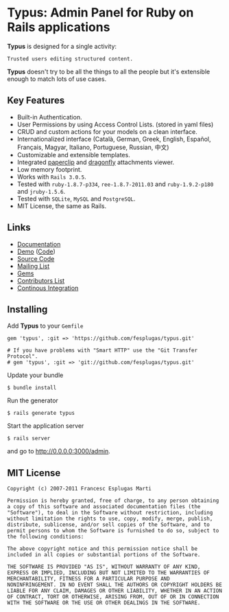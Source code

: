 # Typus: Admin Panel for Ruby on Rails applications

**Typus** is designed for a single activity:

    Trusted users editing structured content.

**Typus** doesn't try to be all the things to all the people but it's
extensible enough to match lots of use cases.

## Key Features

- Built-in Authentication.
- User Permissions by using Access Control Lists. (stored in yaml files)
- CRUD and custom actions for your models on a clean interface.
- Internationalized interface (Català, German, Greek, English, Español,
Français, Magyar, Italiano, Portuguese, Russian, 中文)
- Customizable and extensible templates.
- Integrated [paperclip][1] and [dragonfly][2] attachments viewer.
- Low memory footprint.
- Works with `Rails 3.0.5`.
- Tested with `ruby-1.8.7-p334`, `ree-1.8.7-2011.03` and `ruby-1.9.2-p180` and `jruby-1.5.6`.
- Tested with `SQLite`, `MySQL` and `PostgreSQL`.
- MIT License, the same as Rails.

## Links

- [Documentation](http://core.typuscms.com/)
- [Demo](http://demo.typuscms.com/) ([Code][3])
- [Source Code](http://github.com/fesplugas/typus)
- [Mailing List](http://groups.google.com/group/typus)
- [Gems](http://rubygems.org/gems/typus)
- [Contributors List](http://github.com/fesplugas/typus/contributors)
- [Continous Integration](http://ci.typuscms.com/)

## Installing

Add **Typus** to your `Gemfile`

    gem 'typus', :git => 'https://github.com/fesplugas/typus.git'

    # If you have problems with "Smart HTTP" use the "Git Transfer Protocol".
    # gem 'typus', :git => 'git://github.com/fesplugas/typus.git'

Update your bundle

    $ bundle install

Run the generator

    $ rails generate typus

Start the application server

    $ rails server

and go to <http://0.0.0.0:3000/admin>.

## MIT License

    Copyright (c) 2007-2011 Francesc Esplugas Marti

    Permission is hereby granted, free of charge, to any person obtaining
    a copy of this software and associated documentation files (the
    "Software"), to deal in the Software without restriction, including
    without limitation the rights to use, copy, modify, merge, publish,
    distribute, sublicense, and/or sell copies of the Software, and to
    permit persons to whom the Software is furnished to do so, subject to
    the following conditions:

    The above copyright notice and this permission notice shall be
    included in all copies or substantial portions of the Software.

    THE SOFTWARE IS PROVIDED "AS IS", WITHOUT WARRANTY OF ANY KIND,
    EXPRESS OR IMPLIED, INCLUDING BUT NOT LIMITED TO THE WARRANTIES OF
    MERCHANTABILITY, FITNESS FOR A PARTICULAR PURPOSE AND
    NONINFRINGEMENT. IN NO EVENT SHALL THE AUTHORS OR COPYRIGHT HOLDERS BE
    LIABLE FOR ANY CLAIM, DAMAGES OR OTHER LIABILITY, WHETHER IN AN ACTION
    OF CONTRACT, TORT OR OTHERWISE, ARISING FROM, OUT OF OR IN CONNECTION
    WITH THE SOFTWARE OR THE USE OR OTHER DEALINGS IN THE SOFTWARE.

[1]: http://rubygems.org/gems/paperclip
[2]: http://rubygems.org/gems/dragonfly
[3]: https://github.com/fesplugas/typus/tree/master/test/fixtures/rails_app
